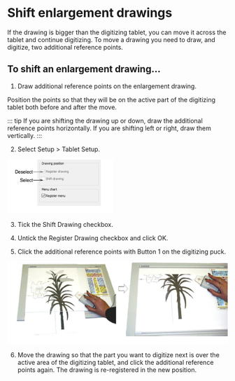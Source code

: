 # Shift enlargement drawings

If the drawing is bigger than the digitizing tablet, you can move it across the tablet and continue digitizing. To move a drawing you need to draw, and digitize, two additional reference points.

## To shift an enlargement drawing...

1. Draw additional reference points on the enlargement drawing.

Position the points so that they will be on the active part of the digitizing tablet both before and after the move.

::: tip
If you are shifting the drawing up or down, draw the additional reference points horizontally. If you are shifting left or right, draw them vertically.
:::

2. Select Setup > Tablet Setup.

![hardware00091.png](assets/hardware00091.png)

3. Tick the Shift Drawing checkbox.

4. Untick the Register Drawing checkbox and click OK.

5. Click the additional reference points with Button 1 on the digitizing puck.

![hardware00094.png](assets/hardware00094.png)

6. Move the drawing so that the part you want to digitize next is over the active area of the digitizing tablet, and click the additional reference points again. The drawing is re-registered in the new position.
